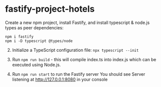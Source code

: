 # fastify-project-hotels

Create a new npm project, install Fastify, and install typescript & node.js types as peer dependencies:
```npm init -y
npm i fastify
npm i -D typescript @types/node
```

2. Initialize a TypeScript configuration file:
`npx typescript --init`

3. Run `npm run build` - this will compile index.ts into index.js which can be executed using Node.js.
4. Run `npm run start` to run the Fastify server
You should see Server listening at http://127.0.0.1:8080 in your console
